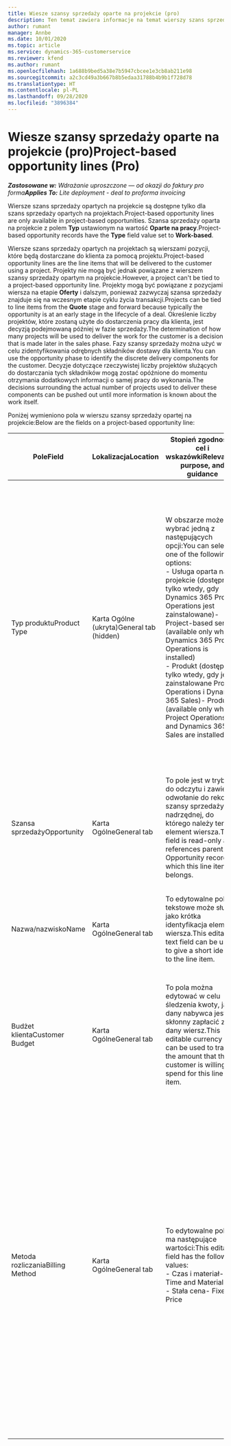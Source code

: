 ```yaml
---
title: Wiesze szansy sprzedaży oparte na projekcie (pro)
description: Ten temat zawiera informacje na temat wierszy szans sprzedaży opartych na projekcie. (Pro)
author: rumant
manager: Annbe
ms.date: 10/01/2020
ms.topic: article
ms.service: dynamics-365-customerservice
ms.reviewer: kfend
ms.author: rumant
ms.openlocfilehash: 1a688b9bed5a38e7b5947cbcee1e3cb8ab211e98
ms.sourcegitcommit: a2c3cd49a3b667b8b5edaa31788b4b9b1f728d78
ms.translationtype: HT
ms.contentlocale: pl-PL
ms.lasthandoff: 09/28/2020
ms.locfileid: "3896384"
---
```

# <a name="project-based-opportunity-lines-pro"></a><span data-ttu-id="291e1-104">Wiesze szansy sprzedaży oparte na projekcie (pro)</span><span class="sxs-lookup"><span data-stu-id="291e1-104">Project-based opportunity lines (Pro)</span></span>

<span data-ttu-id="291e1-105">_**Zastosowane w:** Wdrażanie uproszczone — od okazji do faktury pro forma_</span><span class="sxs-lookup"><span data-stu-id="291e1-105">_**Applies To:** Lite deployment - deal to proforma invoicing_</span></span>

<span data-ttu-id="291e1-106">Wiersze szans sprzedaży opartych na projekcie są dostępne tylko dla szans sprzedaży opartych na projektach.</span><span class="sxs-lookup"><span data-stu-id="291e1-106">Project-based opportunity lines are only available in project-based opportunities.</span></span> <span data-ttu-id="291e1-107">Szansa sprzedaży oparta na projekcie z polem **Typ** ustawionym na wartość **Oparte na pracy**.</span><span class="sxs-lookup"><span data-stu-id="291e1-107">Project-based opportunity records have the **Type** field value set to **Work-based**.</span></span>

<span data-ttu-id="291e1-108">Wiersze szans sprzedaży opartych na projektach są wierszami pozycji, które będą dostarczane do klienta za pomocą projektu.</span><span class="sxs-lookup"><span data-stu-id="291e1-108">Project-based opportunity lines are the line items that will be delivered to the customer using a project.</span></span> <span data-ttu-id="291e1-109">Projekty nie mogą być jednak powiązane z wierszem szansy sprzedaży opartym na projekcie.</span><span class="sxs-lookup"><span data-stu-id="291e1-109">However, a project can't be tied to a project-based opportunity line.</span></span> <span data-ttu-id="291e1-110">Projekty mogą być powiązane z pozycjami wiersza na etapie **Oferty** i dalszym, ponieważ zazwyczaj szansa sprzedaży znajduje się na wczesnym etapie cyklu życia transakcji.</span><span class="sxs-lookup"><span data-stu-id="291e1-110">Projects can be tied to line items from the **Quote** stage and forward because typically the opportunity is at an early stage in the lifecycle of a deal.</span></span> <span data-ttu-id="291e1-111">Określenie liczby projektów, które zostaną użyte do dostarczenia pracy dla klienta, jest decyzją podejmowaną później w fazie sprzedaży.</span><span class="sxs-lookup"><span data-stu-id="291e1-111">The determination of how many projects will be used to deliver the work for the customer is a decision that is made later in the sales phase.</span></span> <span data-ttu-id="291e1-112">Fazy szansy sprzedaży można użyć w celu zidentyfikowania odrębnych składników dostawy dla klienta.</span><span class="sxs-lookup"><span data-stu-id="291e1-112">You can use the opportunity phase to identify the discrete delivery components for the customer.</span></span> <span data-ttu-id="291e1-113">Decyzje dotyczące rzeczywistej liczby projektów służących do dostarczania tych składników mogą zostać opóźnione do momentu otrzymania dodatkowych informacji o samej pracy do wykonania.</span><span class="sxs-lookup"><span data-stu-id="291e1-113">The decisions surrounding the actual number of projects used to deliver these components can be pushed out until more information is known about the work itself.</span></span>

<span data-ttu-id="291e1-114">Poniżej wymieniono pola w wierszu szansy sprzedaży opartej na projekcie:</span><span class="sxs-lookup"><span data-stu-id="291e1-114">Below are the fields on a project-based opportunity line:</span></span>

| <span data-ttu-id="291e1-115">**Pole**</span><span class="sxs-lookup"><span data-stu-id="291e1-115">**Field**</span></span> | <span data-ttu-id="291e1-116">**Lokalizacja**</span><span class="sxs-lookup"><span data-stu-id="291e1-116">**Location**</span></span> | <span data-ttu-id="291e1-117">**Stopień zgodności, cel i wskazówki**</span><span class="sxs-lookup"><span data-stu-id="291e1-117">**Relevance, purpose, and guidance**</span></span> | <span data-ttu-id="291e1-118">**Wpływ zmian w dalszych etapach**</span><span class="sxs-lookup"><span data-stu-id="291e1-118">**Downstream impact**</span></span> |
| --- | --- | --- | --- |
| <span data-ttu-id="291e1-119">Typ produktu</span><span class="sxs-lookup"><span data-stu-id="291e1-119">Product Type</span></span> | <span data-ttu-id="291e1-120">Karta Ogólne (ukryta)</span><span class="sxs-lookup"><span data-stu-id="291e1-120">General tab (hidden)</span></span> | <span data-ttu-id="291e1-121">W obszarze możesz wybrać jedną z następujących opcji:</span><span class="sxs-lookup"><span data-stu-id="291e1-121">You can select one of the following options:</span></span></br><span data-ttu-id="291e1-122">- Usługa oparta na projekcie (dostępne tylko wtedy, gdy Dynamics 365 Project Operations jest zainstalowane)</span><span class="sxs-lookup"><span data-stu-id="291e1-122">- Project-based service (available only when Dynamics 365 Project Operations is installed)</span></span></br><span data-ttu-id="291e1-123">- Produkt (dostępne tylko wtedy, gdy jest zainstalowane Project Operations i Dynamics 365 Sales)</span><span class="sxs-lookup"><span data-stu-id="291e1-123">- Product (available only when Project Operations and Dynamics 365 Sales are installed)</span></span> | <span data-ttu-id="291e1-124">Wartość tego pola jest ustawiona na **Usługę opartą na projekcie** podczas tworzenia wiersza szansy sprzedaży opartej na projekcie z poziomu siatki wierszy opartych na projekcie w sekcji szansy sprzedaży.</span><span class="sxs-lookup"><span data-stu-id="291e1-124">The value of this field is set to **Project-based service** when you create a project-based opportunity line from the project-based lines grid on the Opportunity.</span></span> <br> <span data-ttu-id="291e1-125">Zmiana lub zastąpienie tej wartości spowoduje, że w wierszach opartych na projekcie nie zostaną włączone funkcje projektu.</span><span class="sxs-lookup"><span data-stu-id="291e1-125">If you change or override this value, the project functionality won't be enabled on your project-based line items.</span></span> |
| <span data-ttu-id="291e1-126">Szansa sprzedaży</span><span class="sxs-lookup"><span data-stu-id="291e1-126">Opportunity</span></span> | <span data-ttu-id="291e1-127">Karta Ogólne</span><span class="sxs-lookup"><span data-stu-id="291e1-127">General tab</span></span> | <span data-ttu-id="291e1-128">To pole jest w trybie do odczytu i zawiera odwołanie do rekordu szansy sprzedaży nadrzędnej, do którego należy ten element wiersza.</span><span class="sxs-lookup"><span data-stu-id="291e1-128">This field is read-only and references parent Opportunity record to which this line item belongs.</span></span> | <span data-ttu-id="291e1-129">To pole nie ma wpływu na dalsze etapy.</span><span class="sxs-lookup"><span data-stu-id="291e1-129">There is no downstream impact from this field.</span></span> |
| <span data-ttu-id="291e1-130">Nazwa/nazwisko</span><span class="sxs-lookup"><span data-stu-id="291e1-130">Name</span></span> | <span data-ttu-id="291e1-131">Karta Ogólne</span><span class="sxs-lookup"><span data-stu-id="291e1-131">General tab</span></span> | <span data-ttu-id="291e1-132">To edytowalne pole tekstowe może służyć jako krótka identyfikacja elementu wiersza.</span><span class="sxs-lookup"><span data-stu-id="291e1-132">This editable text field can be used to give a short identity to the line item.</span></span> | <span data-ttu-id="291e1-133">Ta wartość jest przenoszona na wiersz oferty podczas tworzenia oferty na podstawie tej szansy sprzedaży.</span><span class="sxs-lookup"><span data-stu-id="291e1-133">This value is carried over to the quote line when you create a quote from this opportunity.</span></span> |
| <span data-ttu-id="291e1-134">Budżet klienta</span><span class="sxs-lookup"><span data-stu-id="291e1-134">Customer Budget</span></span> | <span data-ttu-id="291e1-135">Karta Ogólne</span><span class="sxs-lookup"><span data-stu-id="291e1-135">General tab</span></span> | <span data-ttu-id="291e1-136">To pola można edytować w celu śledzenia kwoty, jaką dany nabywca jest skłonny zapłacić za dany wiersz.</span><span class="sxs-lookup"><span data-stu-id="291e1-136">This editable currency field can be used to track the amount that the customer is willing to spend for this line item.</span></span> | <span data-ttu-id="291e1-137">Ta wartość jest przenoszona na odpowiedni wiersz oferty podczas tworzenia oferty na podstawie tej szansy sprzedaży.</span><span class="sxs-lookup"><span data-stu-id="291e1-137">This value is carried over to the corresponding field on the quote line when you create a quote from this opportunity.</span></span> |
| <span data-ttu-id="291e1-138">Metoda rozliczania</span><span class="sxs-lookup"><span data-stu-id="291e1-138">Billing Method</span></span> | <span data-ttu-id="291e1-139">Karta Ogólne</span><span class="sxs-lookup"><span data-stu-id="291e1-139">General tab</span></span> | <span data-ttu-id="291e1-140">To edytowalne pole ma następujące wartości:</span><span class="sxs-lookup"><span data-stu-id="291e1-140">This editable field has the following values:</span></span></br><span data-ttu-id="291e1-141">- Czas i materiał</span><span class="sxs-lookup"><span data-stu-id="291e1-141">- Time and Material</span></span></br><span data-ttu-id="291e1-142">- Stała cena</span><span class="sxs-lookup"><span data-stu-id="291e1-142">- Fixed Price</span></span> | <span data-ttu-id="291e1-143">Ta wartość jest przenoszona na odpowiedni wiersz oferty podczas tworzenia oferty na podstawie tej szansy sprzedaży.</span><span class="sxs-lookup"><span data-stu-id="291e1-143">This value is carried over to the corresponding field on the quote line when you create a quote from this opportunity.</span></span> <span data-ttu-id="291e1-144">Po utworzeniu wiersza oferty pole jest zablokowane i nie można go zmienić.</span><span class="sxs-lookup"><span data-stu-id="291e1-144">After the quote line is created, the field is locked and can't be changed.</span></span> <span data-ttu-id="291e1-145">Wartość tego pola należy przypisać możliwie najdokładniej.</span><span class="sxs-lookup"><span data-stu-id="291e1-145">Assign this field value as accurately as possible.</span></span> <span data-ttu-id="291e1-146">Jeśli zachodzi konieczność zmiany wartości tego pola w wierszu oferty, należy usunąć wiersz oferty i utworzyć go ponownie.</span><span class="sxs-lookup"><span data-stu-id="291e1-146">If you need to change the value of this field on the quote line, delete and re-create the quote line.</span></span> |
